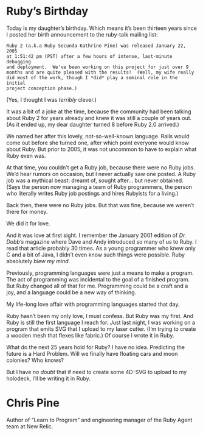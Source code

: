 # Ruby’s Birthday

Today is my daughter’s birthday. Which means it’s been thirteen years since I posted her birth announcement to the ruby-talk mailing list:

```
Ruby 2 (a.k.a Ruby Secunda Kathrine Pine) was released January 22, 2005
at 1:51:42 pm (PST) after a few hours of intense, last-minute debugging
and deployment.  We've been working on this project for just over 9
months and are quite pleased with the results!  (Well, my wife really
did most of the work, though I *did* play a seminal role in the initial
project conception phase.)
```

(Yes, I thought I was _terribly_ clever.)

It was a bit of a joke at the time, because the community had been talking about Ruby 2 for years already and knew it was still a couple of years out. (As it ended up, my dear daughter turned 8 before Ruby 2.0 arrived.)

We named her after this lovely, not-so-well-known language. Rails would come out before she turned one, after which point everyone would know about Ruby. But prior to 2005, it was not uncommon to have to explain what Ruby even was.

At that time, you couldn’t get a Ruby job, because there were no Ruby jobs. We’d hear rumors on occasion, but I never actually saw one posted. A Ruby job was a mythical beast: dreamt of, sought after… but never obtained. (Says the person now managing a team of Ruby programmers, the person who literally writes Ruby job postings and hires Rubyists for a living.)

Back then, there were no Ruby jobs. But that was fine, because we weren’t there for money.

We did it for love.

And it was love at first sight. I remember the January 2001 edition of _Dr. Dobb’s_ magazine where Dave and Andy introduced so many of us to Ruby. I read that article probably 30 times. As a young programmer who knew only C and a bit of Java, I didn’t even know such things were possible. Ruby absolutely _blew my mind_.

Previously, programming languages were just a means to make a program. The act of programming was incidental to the goal of a finished program. But Ruby changed all of that for me. Programming could be a craft and a joy, and a language could be a new way of thinking.

My life-long love affair with programming languages started that day.

Ruby hasn’t been my only love, I must confess. But Ruby was my first. And Ruby is still the first language I reach for. Just last night, I was working on a program that emits SVG that I upload to my laser cutter. (I’m trying to create a wooden mesh that flexes like fabric.) Of course I wrote it in Ruby.

What do the next 25 years hold for Ruby? I have no idea. Predicting the future is a Hard Problem. Will we finally have floating cars and moon colonies? Who knows?

But I have _no doubt_ that if need to create some 4D-SVG to upload to my holodeck, I’ll be writing it in Ruby.

# Chris Pine

Author of “Learn to Program” and engineering manager of the Ruby Agent team at New Relic.
